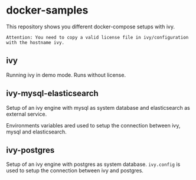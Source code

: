# docker-samples

This repository shows you different docker-compose setups with ivy.

    Attention: You need to copy a valid license file in ivy/configuration
    with the hostname ivy.

## ivy

Running ivy in demo mode. Runs without license.

## ivy-mysql-elasticsearch

Setup of an ivy engine with mysql as system database and
elasticsearch as external service.

Environments variables ared used to setup the connection between
ivy, mysql and elasticsearch.

## ivy-postgres

Setup of an ivy engine with postgres as system database.
`ivy.config` is used to setup the connection between
ivy and postgres.
